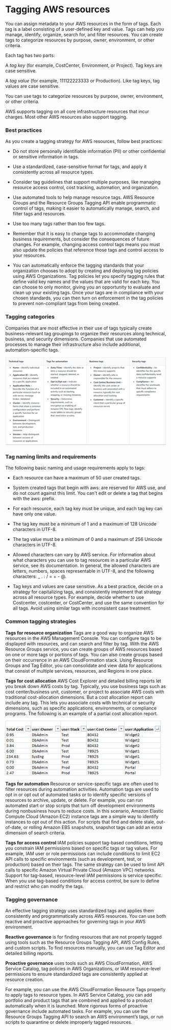 # Tagging AWS resources
You can assign metadata to your AWS resources in the form of tags. Each tag is a label consisting of a user-defined key and value. Tags can help you manage, identify, organize, search for, and filter resources. You can create tags to categorize resources by purpose, owner, environment, or other criteria.

Each tag has two parts:

A *tag key* (for example, CostCenter, Environment, or Project). Tag keys are case sensitive.

A *tag value* (for example, 111122223333 or Production). Like tag keys, tag values are case sensitive.

You can use tags to categorize resources by purpose, owner, environment, or other criteria.

AWS supports tagging on all core infrastructure resources that incur charges. Most other AWS resources also support tagging. 

### Best practices
As you create a tagging strategy for AWS resources, follow best practices:

* Do not store personally identifiable information (PII) or other confidential or sensitive information in tags.

* Use a standardized, case-sensitive format for tags, and apply it consistently across all resource types.

* Consider tag guidelines that support multiple purposes, like managing resource access control, cost tracking, automation, and organization.

* Use automated tools to help manage resource tags. AWS Resource Groups and the Resource Groups Tagging API enable programmatic control of tags, making it easier to automatically manage, search, and filter tags and resources.

* Use too many tags rather than too few tags.

* Remember that it is easy to change tags to accommodate changing business requirements, but consider the consequences of future changes. For example, changing access control tags means you must also update the policies that reference those tags and control access to your resources.

* You can automatically enforce the tagging standards that your organization chooses to adopt by creating and deploying tag policies using AWS Organizations. Tag policies let you specify tagging rules that define valid key names and the values that are valid for each key. You can choose to only monitor, giving you an opportunity to evaluate and clean up your existing tags. Once your tags are in compliance with your chosen standards, you can then turn on enforcement in the tag policies to prevent non-compliant tags from being created.

### Tagging categories
Companies that are most effective in their use of tags typically create business-relevant tag groupings to organize their resources along technical, business, and security dimensions. Companies that use automated processes to manage their infrastructure also include additional, automation-specific tags.

![image](images/tags.png)

### Tag naming limits and requirements
The following basic naming and usage requirements apply to tags:

* Each resource can have a maximum of 50 user created tags.

* System created tags that begin with aws: are reserved for AWS use, and do not count against this limit. You can't edit or delete a tag that begins with the aws: prefix.

* For each resource, each tag key must be unique, and each tag key can have only one value.

* The tag key must be a minimum of 1 and a maximum of 128 Unicode characters in UTF-8.

* The tag value must be a minimum of 0 and a maximum of 256 Unicode characters in UTF-8.

* Allowed characters can vary by AWS service. For information about what characters you can use to tag resources in a particular AWS service, see its documentation. In general, the allowed characters are letters, numbers, spaces representable in UTF-8, and the following characters: _ . : / = + - @.

* Tag keys and values are case sensitive. As a best practice, decide on a strategy for capitalizing tags, and consistently implement that strategy across all resource types. For example, decide whether to use Costcenter, costcenter, or CostCenter, and use the same convention for all tags. Avoid using similar tags with inconsistent case treatment.

### Common tagging strategies

**Tags for resource organization**
Tags are a good way to organize AWS resources in the AWS Management Console. You can configure tags to be displayed with resources, and can search and filter by tag. With the AWS Resource Groups service, you can create groups of AWS resources based on one or more tags or portions of tags. You can also create groups based on their occurrence in an AWS CloudFormation stack. Using Resource Groups and Tag Editor, you can consolidate and view data for applications that consist of multiple services, resources, and Regions in one place.

**Tags for cost allocation**
AWS Cost Explorer and detailed billing reports let you break down AWS costs by tag. Typically, you use business tags such as cost center/business unit, customer, or project to associate AWS costs with traditional cost-allocation dimensions. But a cost allocation report can include any tag. This lets you associate costs with technical or security dimensions, such as specific applications, environments, or compliance programs. The following is an example of a partial cost allocation report.

![image](images/tagging-sample-cost-report.png)

**Tags for automation**
Resource or service-specific tags are often used to filter resources during automation activities. Automation tags are used to opt in or opt out of automated tasks or to identify specific versions of resources to archive, update, or delete. For example, you can run automated start or stop scripts that turn off development environments during nonbusiness hours to reduce costs. In this scenario, Amazon Elastic Compute Cloud (Amazon EC2) instance tags are a simple way to identify instances to opt out of this action. For scripts that find and delete stale, out-of-date, or rolling Amazon EBS snapshots, snapshot tags can add an extra dimension of search criteria.

**Tags for access control**
IAM policies support tag-based conditions, letting you constrain IAM permissions based on specific tags or tag values. For example, IAM user or role permissions can include conditions to limit EC2 API calls to specific environments (such as development, test, or production) based on their tags. The same strategy can be used to limit API calls to specific Amazon Virtual Private Cloud (Amazon VPC) networks. Support for tag-based, resource-level IAM permissions is service specific. When you use tag-based conditions for access control, be sure to define and restrict who can modify the tags.

### Tagging governance
An effective tagging strategy uses standardized tags and applies them consistently and programmatically across AWS resources. You can use both reactive and proactive approaches for governing tags in your AWS environment.

**Reactive governance** is for finding resources that are not properly tagged using tools such as the Resource Groups Tagging API, AWS Config Rules, and custom scripts. To find resources manually, you can use Tag Editor and detailed billing reports.

**Proactive governance** uses tools such as AWS CloudFormation, AWS Service Catalog, tag policies in AWS Organizations, or IAM resource-level permissions to ensure standardized tags are consistently applied at resource creation.

For example, you can use the AWS CloudFormation Resource Tags property to apply tags to resource types. In AWS Service Catalog, you can add portfolio and product tags that are combined and applied to a product automatically when it is launched. More rigorous forms of proactive governance include automated tasks. For example, you can use the Resource Groups Tagging API to search an AWS environment’s tags, or run scripts to quarantine or delete improperly tagged resources.
